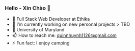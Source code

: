 ### Hello - Xin Chào  👋

- :office: Full Stack Web Developer at Ethika
- 🔭 I’m currently working on new personal projects > TBD
- :school: University of Maryland
- 📫 How to reach me: quinnhuynh1126@gmail.com
- ⚡ Fun fact: I enjoy camping 
